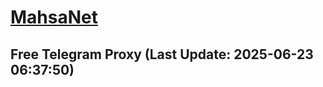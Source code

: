 
# [MahsaNet](https://t.me/mahsa_net)
## Free Telegram Proxy (Last Update: 2025-06-23 06:37:50)

    